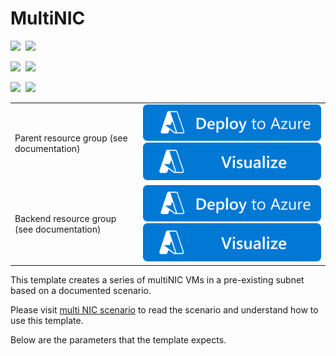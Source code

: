 # MultiNIC

<IMG SRC="https://azurequickstartsservice.blob.core.windows.net/badges/IaaS-Story/11-MultiNIC/PublicLastTestDate.svg" />&nbsp;
<IMG SRC="https://azurequickstartsservice.blob.core.windows.net/badges/IaaS-Story/11-MultiNIC/PublicDeployment.svg" />&nbsp;

<IMG SRC="https://azurequickstartsservice.blob.core.windows.net/badges/IaaS-Story/11-MultiNIC/FairfaxLastTestDate.svg" />&nbsp;
<IMG SRC="https://azurequickstartsservice.blob.core.windows.net/badges/IaaS-Story/11-MultiNIC/FairfaxDeployment.svg" />&nbsp;

<IMG SRC="https://azurequickstartsservice.blob.core.windows.net/badges/IaaS-Story/11-MultiNIC/BestPracticeResult.svg" />&nbsp;
<IMG SRC="https://azurequickstartsservice.blob.core.windows.net/badges/IaaS-Story/11-MultiNIC/CredScanResult.svg" />&nbsp;

<table><tr><td>Parent resource group (see documentation)</td>
<td>
<a href="https://portal.azure.com/#create/Microsoft.Template/uri/https%3A%2F%2Fraw.githubusercontent.com%2FAzure%2Fazure-quickstart-templates%2Fmaster%2FIaaS-Story%2F11-MultiNIC%2Fprerequisites.json" target="_blank"><img src="https://raw.githubusercontent.com/Azure/azure-quickstart-templates/master/1-CONTRIBUTION-GUIDE/images/deploytoazure.svg"/></a>
<a href="http://armviz.io/#/?load=https%3A%2F%2Fraw.githubusercontent.com%2FAzure%2Fazure-quickstart-templates%2Fmaster%2FIaaS-Story%2F11-MultiNIC%2Fprerequisites.json" target="_blank"><img src="https://raw.githubusercontent.com/Azure/azure-quickstart-templates/master/1-CONTRIBUTION-GUIDE/images/visualizebutton.svg"/></a>
</td></tr>
<tr><td>Backend resource group (see documentation)</td>
<td>
<a href="https://portal.azure.com/#create/Microsoft.Template/uri/https%3A%2F%2Fraw.githubusercontent.com%2FAzure%2Fazure-quickstart-templates%2Fmaster%2FIaaS-Story%2F11-MultiNIC%2Fazuredeploy.json" target="_blank"><img src="https://raw.githubusercontent.com/Azure/azure-quickstart-templates/master/1-CONTRIBUTION-GUIDE/images/deploytoazure.svg"/></a>
<a href="http://armviz.io/#/?load=https%3A%2F%2Fraw.githubusercontent.com%2FAzure%2Fazure-quickstart-templates%2Fmaster%2FIaaS-Story%2F11-MultiNIC%2Fazuredeploy.json" target="_blank"><img src="https://raw.githubusercontent.com/Azure/azure-quickstart-templates/master/1-CONTRIBUTION-GUIDE/images/visualizebutton.svg"/></a>
</td></tr></table>

This template creates a series of multiNIC VMs in a pre-existing subnet based on a documented scenario.

Please visit [multi NIC scenario](https://azure.microsoft.com/documentation/articles/virtual-network-deploy-multinic-arm-template/) to read the scenario and understand how to use this template.

Below are the parameters that the template expects.

